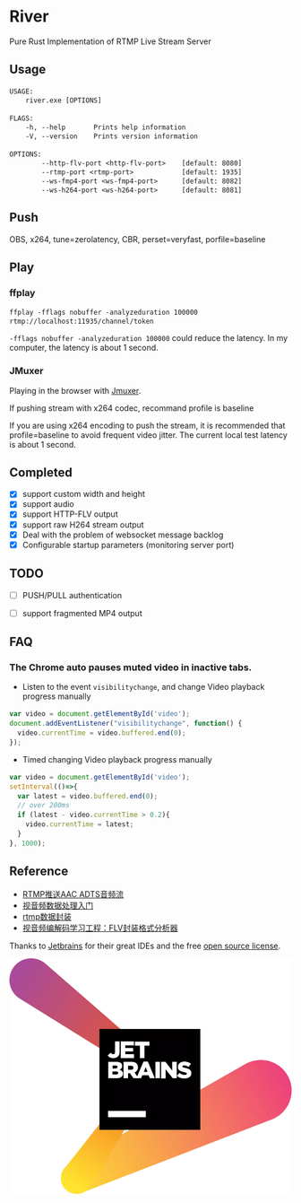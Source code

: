 # River
Pure Rust Implementation of RTMP Live Stream Server

## Usage
```
USAGE:
    river.exe [OPTIONS]

FLAGS:
    -h, --help       Prints help information
    -V, --version    Prints version information

OPTIONS:
        --http-flv-port <http-flv-port>    [default: 8080]
        --rtmp-port <rtmp-port>            [default: 1935]
        --ws-fmp4-port <ws-fmp4-port>      [default: 8082]
        --ws-h264-port <ws-h264-port>      [default: 8081]
```
## Push

OBS, x264, tune=zerolatency, CBR, perset=veryfast, porfile=baseline

## Play

### ffplay
```shell
ffplay -fflags nobuffer -analyzeduration 100000 rtmp://localhost:11935/channel/token
```
 `-fflags nobuffer -analyzeduration 100000` could reduce the latency. In my computer, the latency is about 1 second.

### JMuxer
Playing in the browser with [Jmuxer](https://github.com/samirkumardas/jmuxer).

If pushing stream with x264 codec, recommand profile is baseline 

If you are using x264 encoding to push the stream, it is recommended that profile=baseline to avoid frequent video jitter. The current local test latency is about 1 second.

## Completed
- [x] support custom width and height
- [x] support audio
- [x] support HTTP-FLV output
- [x] support raw H264 stream output
- [x] Deal with the problem of websocket message backlog
- [x] Configurable startup parameters (monitoring server port)

## TODO
- [ ] PUSH/PULL authentication
- [ ] support fragmented MP4 output


## FAQ

### The Chrome auto pauses muted video in inactive tabs.

- Listen to the event `visibilitychange`, and change Video playback progress manually

```js
var video = document.getElementById('video');
document.addEventListener("visibilitychange", function() {
  video.currentTime = video.buffered.end(0);
});
```
- Timed changing Video playback progress manually
```js
var video = document.getElementById('video');
setInterval(()=>{
  var latest = video.buffered.end(0);
  // over 200ms
  if (latest - video.currentTime > 0.2){
    video.currentTime = latest;
  }
}, 1000);
```

## Reference
- [RTMP推送AAC ADTS音频流](https://www.jianshu.com/p/1a6f195863c7)
- [视音频数据处理入门](https://blog.csdn.net/leixiaohua1020/article/details/50534369)
- [rtmp数据封装](https://blog.csdn.net/Jacob_job/article/details/81880445)
- [视音频编解码学习工程：FLV封装格式分析器](https://blog.csdn.net/leixiaohua1020/article/details/17934487)

Thanks to [Jetbrains](https://www.jetbrains.com/?from=River) for their great IDEs and the free [open source license](https://jb.gg/OpenSource).

![](https://raw.githubusercontent.com/nintha/river/master/doc/jetbrains.webp)